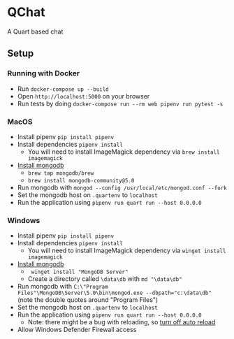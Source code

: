 # QChat

A Quart based chat

## Setup

### Running with Docker

- Run `docker-compose up --build`
- Open `http://localhost:5000` on your browser
- Run tests by doing `docker-compose run --rm web pipenv run pytest -s`

### MacOS

- Install pipenv `pip install pipenv`
- Install dependencies `pipenv install`
  - You will need to install ImageMagick dependency via `brew install imagemagick`
- [Install mongodb](https://docs.mongodb.com/manual/tutorial/install-mongodb-on-os-x/)
  - `brew tap mongodb/brew`
  - `brew install mongodb-community@5.0`
- Run mongodb with `mongod --config /usr/local/etc/mongod.conf --fork`
- Set the mongodb host on `.quartenv` to `localhost`
- Run the application using `pipenv run quart run --host 0.0.0.0`

### Windows

- Install pipenv `pip install pipenv`
- Install dependencies `pipenv install`
  - You will need to install ImageMagick dependency via `winget install imagemagick`
- [Install mongodb](https://docs.mongodb.com/manual/tutorial/install-mongodb-on-windows/)
  - ` winget install "MongoDB Server"`
  - Create a directory called `\data\db` with `md "\data\db"`
- Run mongodb with `C:\"Program Files"\MongoDB\Server\5.0\bin\mongod.exe --dbpath="c:\data\db"` (note the double quotes around "Program Files")
- Set the mongodb host on `.quartenv` to `localhost`
- Run the application using `pipenv run quart run --host 0.0.0.0`
  - Note: there might be a bug with reloading, so [turn off auto reload](https://gitlab.com/pgjones/quart/-/blob/main/src/quart/app.py#L1180)
- Allow Windows Defender Firewall access
